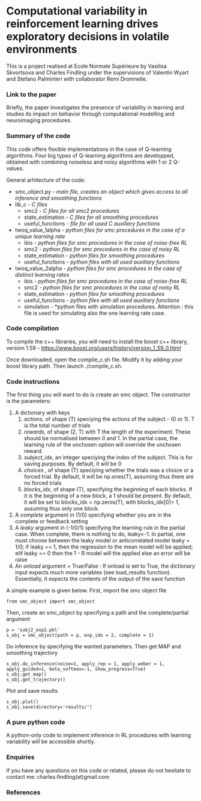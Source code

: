 <h1> Computational variability in reinforcement learning drives exploratory decisions in volatile environments </h1>

This is a project realised at Ecole Normale Supérieure by Vasilisa Skvortsova and Charles Findling under the supervisions of Valentin Wyart and Stefano Palminteri with collaborator Remi Dromnelle.

<h3> Link to the paper </h3>

Briefly, the paper investigates the presence of variability in learning and studies its impact on behavior through computational modelling and neuroimaging procedures.

<h3> Summary of the code </h3>

This code offers flexible implementations in the case of Q-learning algorithms. Four big types of Q-learning algorithms are developped, obtained with combining noiseless and noisy algorithms with 1 or 2 Q-values. 

General arhitecture of the code:
* smc_object.py - *main file, creates an object which gives access to all inference and smoothing functions*
* lib_c - *C files*
  * smc2 - *C files for all smc2 procedures*
  * state_estimation - *C files for all smoothing procedures*
  * useful_functions - *file for all used C auxiliary functions*
* twoq_value_1alpha - *python files for smc procedures in the case of a unique learning rate*
  * ibis - *python files for smc procedures in the case of noise-free RL*
  * smc2 - *python files for smc procedures in the case of noisy RL*
  * state_estimation - *python files for smoothing procedures*
  * useful_functions - *python files with all used auxiliary functions*
* twoq_value_2alpha - *python files for smc procedures in the case of distinct learning rates*
  * ibis - *python files for smc procedures in the case of noise-free RL*
  * smc2 - *python files for smc procedures in the case of noisy RL*
  * state_estimation - *python files for smoothing procedures*
  * useful_functions - *python files with all used auxiliary functions*
  * simulation - *python files with simulation procedures. Attention : this file is used for simulating also the one learning rate case.

<h3> Code compilation </h3>

To compile the c++ libraries, you will need to install the boost c++ library, version 1.59 - https://www.boost.org/users/history/version_1_59_0.html

Once downloaded, open the compile_c.sh file. Modify it by adding your boost library path. Then launch ./compile_c.sh.


<h3> Code instructions </h3>

The first thing you will want to do is create an smc object. The constructor is the parameters:
1. A dictionary with keys
 	1. *actions*, of shape (T) speciying the actions of the subject - (0 or 1). T is the total number of trials
 	1. *rewards*, of shape (2, T) with T the length of the experiment. These should be normalised between 0 and 1. In the partial case, the learning rule of the unchosen option will override the unchosen reward.
	 1. *subject_idx*, an integer speciying the index of the subject. This is for saving purposes. By default, it will be 0
	 1. *choices* , of shape (T) speciying whether the trials was a choice or a forced trial. By default, it will be np.ones(T), assuming thus there are no forced trials
 	1. *blocks_idx*, of shape (T), specifying the beginning of each blocks. If it is the beginning of a new block, a 1 should be present. By default, it will be set to blocks_idx = np.zeros(T), with blocks_idx[0]= 1, assuming thus only one block.
1. A *complete* argument in (1/0) specifying whether you are in the complete or feedback setting
1. A *leaky* argument in (-1/0/1) specifying the learning rule in the partial case. When complete, there is nothing to do, leaky=-1. In partial, one must choose between the leaky model or anticorrelated model leaky = 1/0; if leaky == 1, then the regression to the mean model will be applied; elif leaky == 0 then the 1 - R model will the applied else an error will be raise
1. An *onload* argument = True/False : If onload is set to True, the dictionary input expects much more variables (see load_results function). Essentially, it expects the contents of the output of the save function

A simple example is given below. First, import the smc object file

```
from smc_object import smc_object  
```
Then, create an smc_object by specifying a path and the complete/partial argument
```
p = 'subj2_exp2.pkl'  
s_obj = smc_object(path = p, exp_idx = 2, complete = 1)
```
Do inference by specifying the wanted parameters. Then get MAP and smoothing trajectory
```
s_obj.do_inference(noise=1, apply_rep = 1, apply_weber = 1, apply_guided=1, beta_softmax=-1, show_progress=True)  
s_obj.get_map() 
s_obj.get_trajectory()  
```
Plot and save results
```
s_obj.plot()  
s_obj.save(directory='results/') 
```

<h3> A pure python code </h3>

A python-only code to implement inference in RL procedures with learning variability will be accessible shortly.

<h3> Enquiries </h3>

If you have any questions on this code or related, please do not hesitate to contact me: charles.findling(at)gmail.com

<h3> References </h3>



